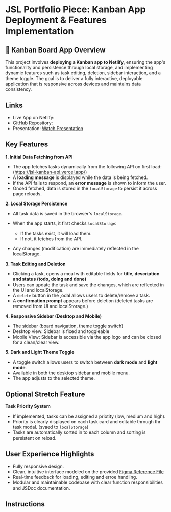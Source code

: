 # JSL Portfolio Piece: Kanban App Deployment & Features Implementation

## 🚀 Kanban Board App Overview

This project involves **deploying a Kanban app to Netlify**, ensuring the app's functionality and persistence through local storage, and implementing dynamic features such as task editing, deletion, sidebar interaction, and a theme toggle. The goal is to deliver a fully interactive, deployable application that is responsive across devices and maintains data consistency. 

## Links 
- Live App on Netlify: 
- GitHub Repository: 
- Presentation: [Watch Presentation]()


## Key Features

**1. Initial Data Fetching from API**

- The app fetches tasks dynamically from the following API on first load:  (https://jsl-kanban-api.vercel.app/)  
- A **loading message** is displayed while the data is being fetched.
- If the API fails to respond, an **error message** is shown to inform the user.
- Onced fetched, data is stored in the `localStorage` to persist it across page reloads.

**2. Local Storage Persistence**

- All task data is saved in the browser's `localStorage`.
- When the app starts, it first checks `localStorage`:

    - If the tasks exist, it will load them.
    - If not, it fetches from the API.

- Any changes (modification) are immediately reflected in the localStorage.

**3. Task Editing and Deletion**

- Clicking a task, opens a moal with editable fields for **title, description and status (todo, doing and done)**
- Users can update the task and save the changes, which are reflected in the UI and localStorage.
- A `delete` button in the ,odal allows users to delete/remove a task. 
- A **confirmation prompt** appears before deletion (deleted tasks are removed from UI and localStorage.)

**4. Responsive Sidebar (Desktop and Mobile)**

- The sidebar (board navigation, theme toggle switch)
- Desktop view: Sidebar is fixed and toggleable 
- Mobile View: Sidebar is accessible via the app logo and can be closed for a clean/clear view.

**5. Dark and Light Theme Toggle**

- A toggle switch allows users to switch between **dark mode** and **light mode**.
- Available in both the desktop sidebar and mobile menu.
- The app adjusts to the selected theme.

## Optional Stretch Feature 

**Task Priority System**

- If implemented, tasks can be assigned a priotity (low, medium and high).
- Priority is clearly displayed on each task card and editable through thr task modal. (svaed to `localStorage`)
- Tasks are automatically sorted in to each column and sorting is persistent on reload.

## User Experience Highlights 

- Fully responsive design.
- Clean, intuitive interface modeled on the provided [Figma Reference File](https://www.figma.com/design/y7bFCUYL5ZHfPeojACBXg2/Challenges-%7C-JSL?node-id=6033-11092&t=XbQhBWPYxXDAqp3x-1)
- Real-time feedback for loading, editing and erroe handling.
- Modular and maintainable codebase with clear function responsibilities and JSDoc documentation.

## Instructions




